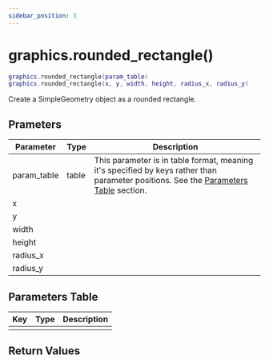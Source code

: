 ```yaml
---
sidebar_position: 3
---
```


# graphics.rounded_rectangle()
```lua
graphics.rounded_rectangle(param_table)
graphics.rounded_rectangle(x, y, width, height, radius_x, radius_y)
```
Create a SimpleGeometry object as a rounded rectangle.


## Prameters
|Parameter|Type|Description|
|-|-|-|
|param_table|table|This parameter is in table format, meaning it's specified by keys rather than parameter positions. See the [Parameters Table](#parameters-table) section.|
|x|||
|y|||
|width|||
|height|||
|radius_x|||
|radius_y|||


## Parameters Table
|Key|Type|Description|
|-|-|-|
| | | |


## Return Values
